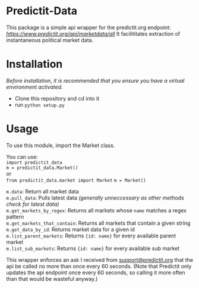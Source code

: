 # Predictit-Data

This package is a simple api wrapper for the predictit.org endpoint: _https://www.predictit.org/api/marketdata/all_
It facilititates extraction of instantaneous political market data.

# Installation
_Before installation, it is recommended that you ensure you have a virtual environment activated._
- Clone this repository and cd into it
- run `python setup.py` 

# Usage
To use this module, import the Market class.

You can use:<br/>
`import predictit_data`<br/>
`m = predictit_data.Market()`<br/>
or<br/>
`from predictit_data.market import Market`
`m = Market()`

`m.data`: Return all market data <br/>
`m.pull_data`: Pulls latest data _(generally unneccessary as other methods check for latest data)_<br/>
`m.get_markets_by_regex`: Returns all markets whose `name` matches a regex pattern<br/>
`m.get_markets_that_contain`: Returns all markets that contain a given string<br/>
`m.get_data_by_id`: Returns market data for a given id<br/>
`m.list_parent_markets`: Returns `{id: name}` for every available parent market<br/>
`m.list_sub_markets`: Returns `{id: name}` for every available sub market<br/>

This wrapper enforces an ask I received from support@predictit.org that the api be called no more than once every 60 seconds. (Note that Predictit only updates the api endpoint once every 60 seconds, so calling it more often than that would be wasteful anyway.)

